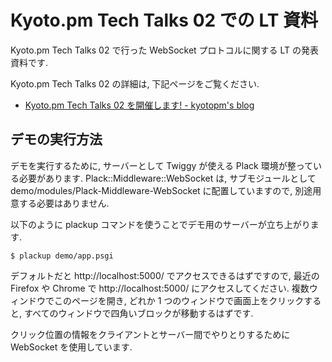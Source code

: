 # Kyoto.pm Tech Talks 02 での LT 資料

Kyoto.pm Tech Talks 02 で行った WebSocket プロトコルに関する LT の発表資料です.

Kyoto.pm Tech Talks 02 の詳細は, 下記ページをご覧ください.

* <a href="http://kyoto.pm.org/entry/2012/07/29/195512">Kyoto.pm Tech Talks 02 を開催します! - kyotopm's blog</a>

## デモの実行方法

デモを実行するために, サーバーとして Twiggy が使える Plack
環境が整っている必要があります.
Plack::Middleware::WebSocket は, サブモジュールとして
demo/modules/Plack-Middleware-WebSocket に配置していますので,
別途用意する必要はありません.

以下のように plackup コマンドを使うことでデモ用のサーバーが立ち上がります.

````
$ plackup demo/app.psgi
````

デフォルトだと http://localhost:5000/ でアクセスできるはずですので,
最近の Firefox や Chrome で http://localhost:5000/ にアクセスしてください.
複数ウィンドウでこのページを開き, どれか 1 つのウィンドウで画面上をクリックすると,
すべてのウィンドウで四角いブロックが移動するはずです.

クリック位置の情報をクライアントとサーバー間でやりとりするために
WebSocket を使用しています.

